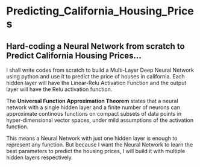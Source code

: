 # Predicting_California_Housing_Prices
## Hard-coding a Neural Network from scratch to Predict California Housing Prices...

I shall write codes from scratch to build a Multi-Layer Deep Neural Network using python and use it to predict the price of houses in california. Each hidden layer will have the Linear-Relu Activation Function and the output layer will have the Relu activation function.

The **Universal Function Approximation Theorem** states that a neural network with a single hidden layer and a finite number of neurons can approximate continous functions on compact subsets of data points in hyper-dimensional vector spaces, under mild assumptions of the activation function.

This means a Neural Network with just one hidden layer is enough to represent any function. But because I want the Neural Network to learn the best parameters to predict the housing prices, I will build it with multiple hidden layers respectively.
